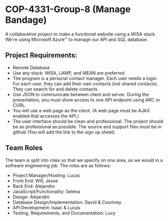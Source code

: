 # COP-4331-Group-8 (Manage Bandage)
A collaborative project to make a functional website using a WISA stack.
We're using Microsoft Azure™️ to manage our API and SQL database.

## Project Requirements:
- Remote Database
- Use any stack: WISA, LAMP, and MEAN are preferred.
- The program is a personal contact manager. Each user needs a login. For each user, they can add their own contacts (not shared contacts). They can search for and delete contacts.
- Use JSON to communicate between client and server. During the presentation, you must show access to one API endpoint using ARC or CURL.
- You will use a web page as the client. (A web page must be AJAX enabled that accesses the API.)
- The user interface should be clean and professional. The project should be as professional as possible. The source and support files must be in github (You will add the link to the sign up sheet). 

## Team Roles
The team is split into roles so that we specify on one area, as we would in a software engineering job.
The roles are as follows:
- Project Manager/Hosting: Lucas
- Front End: Will, Jesse
- Back End: Alejandro
- JavaScript/Functionality: Selena
- Design: Alejandro
- Database Design/Implementation: David & Courtney
- API Development: Isaac & Lucas
- Testing, Requirements, and Documentation: Lucy
